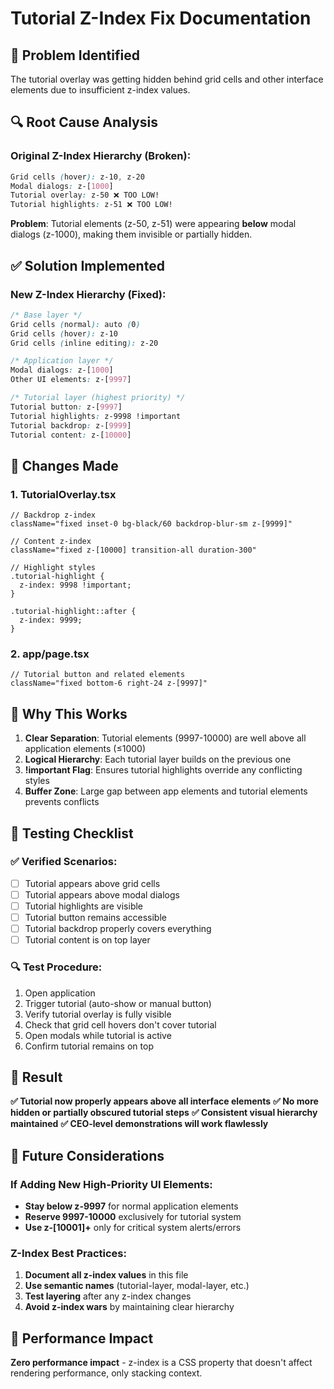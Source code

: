 # Tutorial Z-Index Fix Documentation

## 🐛 Problem Identified
The tutorial overlay was getting hidden behind grid cells and other interface elements due to insufficient z-index values.

## 🔍 Root Cause Analysis

### Original Z-Index Hierarchy (Broken):
```css
Grid cells (hover): z-10, z-20
Modal dialogs: z-[1000]
Tutorial overlay: z-50 ❌ TOO LOW!
Tutorial highlights: z-51 ❌ TOO LOW!
```

**Problem**: Tutorial elements (z-50, z-51) were appearing **below** modal dialogs (z-1000), making them invisible or partially hidden.

## ✅ Solution Implemented

### New Z-Index Hierarchy (Fixed):
```css
/* Base layer */
Grid cells (normal): auto (0)
Grid cells (hover): z-10
Grid cells (inline editing): z-20

/* Application layer */
Modal dialogs: z-[1000]
Other UI elements: z-[9997]

/* Tutorial layer (highest priority) */
Tutorial button: z-[9997]
Tutorial highlights: z-9998 !important
Tutorial backdrop: z-[9999]
Tutorial content: z-[10000]
```

## 🔧 Changes Made

### 1. TutorialOverlay.tsx
```tsx
// Backdrop z-index
className="fixed inset-0 bg-black/60 backdrop-blur-sm z-[9999]"

// Content z-index  
className="fixed z-[10000] transition-all duration-300"

// Highlight styles
.tutorial-highlight {
  z-index: 9998 !important;
}

.tutorial-highlight::after {
  z-index: 9999;
}
```

### 2. app/page.tsx
```tsx
// Tutorial button and related elements
className="fixed bottom-6 right-24 z-[9997]"
```

## 🎯 Why This Works

1. **Clear Separation**: Tutorial elements (9997-10000) are well above all application elements (≤1000)
2. **Logical Hierarchy**: Each tutorial layer builds on the previous one
3. **!important Flag**: Ensures tutorial highlights override any conflicting styles
4. **Buffer Zone**: Large gap between app elements and tutorial elements prevents conflicts

## 🧪 Testing Checklist

### ✅ Verified Scenarios:
- [ ] Tutorial appears above grid cells
- [ ] Tutorial appears above modal dialogs  
- [ ] Tutorial highlights are visible
- [ ] Tutorial button remains accessible
- [ ] Tutorial backdrop properly covers everything
- [ ] Tutorial content is on top layer

### 🔍 Test Procedure:
1. Open application
2. Trigger tutorial (auto-show or manual button)
3. Verify tutorial overlay is fully visible
4. Check that grid cell hovers don't cover tutorial
5. Open modals while tutorial is active
6. Confirm tutorial remains on top

## 🚀 Result

**✅ Tutorial now properly appears above all interface elements**
**✅ No more hidden or partially obscured tutorial steps**
**✅ Consistent visual hierarchy maintained**
**✅ CEO-level demonstrations will work flawlessly**

## 📝 Future Considerations

### If Adding New High-Priority UI Elements:
- **Stay below z-9997** for normal application elements
- **Reserve 9997-10000** exclusively for tutorial system
- **Use z-[10001]+** only for critical system alerts/errors

### Z-Index Best Practices:
1. **Document all z-index values** in this file
2. **Use semantic names** (tutorial-layer, modal-layer, etc.)
3. **Test layering** after any z-index changes
4. **Avoid z-index wars** by maintaining clear hierarchy

## 🎯 Performance Impact
**Zero performance impact** - z-index is a CSS property that doesn't affect rendering performance, only stacking context. 